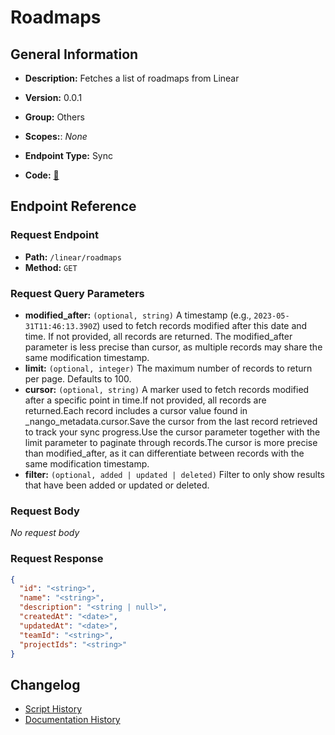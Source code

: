 # Roadmaps

## General Information

- **Description:** Fetches a list of roadmaps from Linear

- **Version:** 0.0.1
- **Group:** Others
- **Scopes:**: _None_
- **Endpoint Type:** Sync
- **Code:** [🔗](https://github.com/NangoHQ/integration-templates/tree/main/integrations/linear/syncs/roadmaps.ts)

## Endpoint Reference

### Request Endpoint

- **Path:** `/linear/roadmaps`
- **Method:** `GET`

### Request Query Parameters

- **modified_after:** `(optional, string)` A timestamp (e.g., `2023-05-31T11:46:13.390Z`) used to fetch records modified after this date and time. If not provided, all records are returned. The modified_after parameter is less precise than cursor, as multiple records may share the same modification timestamp.
- **limit:** `(optional, integer)` The maximum number of records to return per page. Defaults to 100.
- **cursor:** `(optional, string)` A marker used to fetch records modified after a specific point in time.If not provided, all records are returned.Each record includes a cursor value found in _nango_metadata.cursor.Save the cursor from the last record retrieved to track your sync progress.Use the cursor parameter together with the limit parameter to paginate through records.The cursor is more precise than modified_after, as it can differentiate between records with the same modification timestamp.
- **filter:** `(optional, added | updated | deleted)` Filter to only show results that have been added or updated or deleted.

### Request Body

_No request body_

### Request Response

```json
{
  "id": "<string>",
  "name": "<string>",
  "description": "<string | null>",
  "createdAt": "<date>",
  "updatedAt": "<date>",
  "teamId": "<string>",
  "projectIds": "<string>"
}
```

## Changelog

- [Script History](https://github.com/NangoHQ/integration-templates/commits/main/integrations/linear/syncs/roadmaps.ts)
- [Documentation History](https://github.com/NangoHQ/integration-templates/commits/main/integrations/linear/syncs/roadmaps.md)
